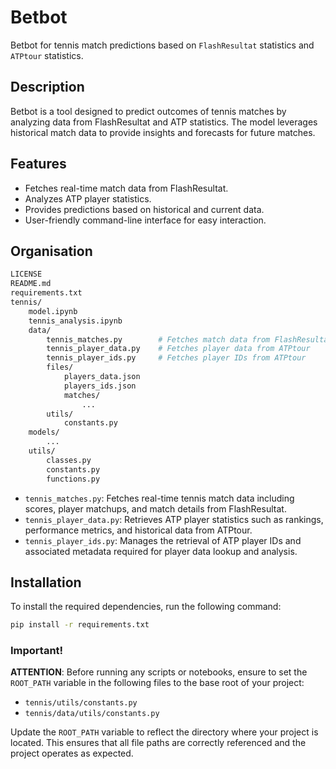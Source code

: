 # Betbot

Betbot for tennis match predictions based on `FlashResultat` statistics and `ATPtour` statistics.

## Description

Betbot is a tool designed to predict outcomes of tennis matches by analyzing data from FlashResultat and ATP statistics. The model leverages historical match data to provide insights and forecasts for future matches.

## Features

- Fetches real-time match data from FlashResultat.
- Analyzes ATP player statistics.
- Provides predictions based on historical and current data.
- User-friendly command-line interface for easy interaction.

## Organisation

```bash
LICENSE
README.md
requirements.txt
tennis/
    model.ipynb
    tennis_analysis.ipynb
    data/
        tennis_matches.py        # Fetches match data from FlashResultat
        tennis_player_data.py    # Fetches player data from ATPtour
        tennis_player_ids.py     # Fetches player IDs from ATPtour
        files/
            players_data.json
            players_ids.json
            matches/
                ...
        utils/
            constants.py
    models/
        ...
    utils/
        classes.py
        constants.py
        functions.py
```

- `tennis_matches.py`: Fetches real-time tennis match data including scores, player matchups, and match details from FlashResultat.
- `tennis_player_data.py`: Retrieves ATP player statistics such as rankings, performance metrics, and historical data from ATPtour.
- `tennis_player_ids.py`: Manages the retrieval of ATP player IDs and associated metadata required for player data lookup and analysis.


## Installation

To install the required dependencies, run the following command:

```bash
pip install -r requirements.txt
```

### Important!

**ATTENTION**: Before running any scripts or notebooks, ensure to set the `ROOT_PATH` variable in the following files to the base root of your project:

- `tennis/utils/constants.py`
- `tennis/data/utils/constants.py`

Update the `ROOT_PATH` variable to reflect the directory where your project is located. This ensures that all file paths are correctly referenced and the project operates as expected.
